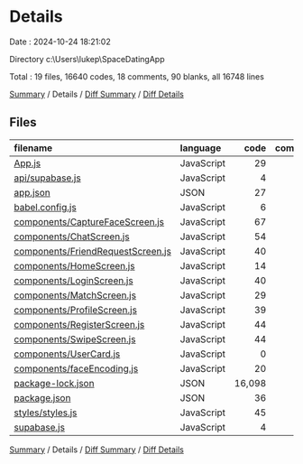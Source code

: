 # Details

Date : 2024-10-24 18:21:02

Directory c:\\Users\\lukep\\SpaceDatingApp

Total : 19 files,  16640 codes, 18 comments, 90 blanks, all 16748 lines

[Summary](results.md) / Details / [Diff Summary](diff.md) / [Diff Details](diff-details.md)

## Files
| filename | language | code | comment | blank | total |
| :--- | :--- | ---: | ---: | ---: | ---: |
| [App.js](/App.js) | JavaScript | 29 | 2 | 2 | 33 |
| [api/supabase.js](/api/supabase.js) | JavaScript | 4 | 1 | 3 | 8 |
| [app.json](/app.json) | JSON | 27 | 0 | 1 | 28 |
| [babel.config.js](/babel.config.js) | JavaScript | 6 | 0 | 1 | 7 |
| [components/CaptureFaceScreen.js](/components/CaptureFaceScreen.js) | JavaScript | 67 | 3 | 13 | 83 |
| [components/ChatScreen.js](/components/ChatScreen.js) | JavaScript | 54 | 1 | 9 | 64 |
| [components/FriendRequestScreen.js](/components/FriendRequestScreen.js) | JavaScript | 40 | 1 | 9 | 50 |
| [components/HomeScreen.js](/components/HomeScreen.js) | JavaScript | 14 | 1 | 3 | 18 |
| [components/LoginScreen.js](/components/LoginScreen.js) | JavaScript | 40 | 1 | 5 | 46 |
| [components/MatchScreen.js](/components/MatchScreen.js) | JavaScript | 29 | 1 | 7 | 37 |
| [components/ProfileScreen.js](/components/ProfileScreen.js) | JavaScript | 39 | 1 | 9 | 49 |
| [components/RegisterScreen.js](/components/RegisterScreen.js) | JavaScript | 44 | 1 | 7 | 52 |
| [components/SwipeScreen.js](/components/SwipeScreen.js) | JavaScript | 44 | 1 | 9 | 54 |
| [components/UserCard.js](/components/UserCard.js) | JavaScript | 0 | 0 | 1 | 1 |
| [components/faceEncoding.js](/components/faceEncoding.js) | JavaScript | 20 | 2 | 5 | 27 |
| [package-lock.json](/package-lock.json) | JSON | 16,098 | 0 | 1 | 16,099 |
| [package.json](/package.json) | JSON | 36 | 0 | 1 | 37 |
| [styles/styles.js](/styles/styles.js) | JavaScript | 45 | 1 | 2 | 48 |
| [supabase.js](/supabase.js) | JavaScript | 4 | 1 | 2 | 7 |

[Summary](results.md) / Details / [Diff Summary](diff.md) / [Diff Details](diff-details.md)